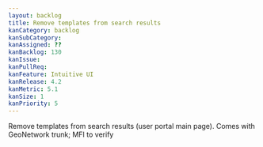 ```yaml
---
layout: backlog
title: Remove templates from search results
kanCategory: backlog
kanSubCategory:
kanAssigned: ??
kanBacklog: 130
kanIssue:
kanPullReq:
kanFeature: Intuitive UI
kanRelease: 4.2
kanMetric: 5.1
kanSize: 1
kanPriority: 5
---
```

Remove templates from search results (user portal main page). Comes with GeoNetwork trunk; MFI to verify
